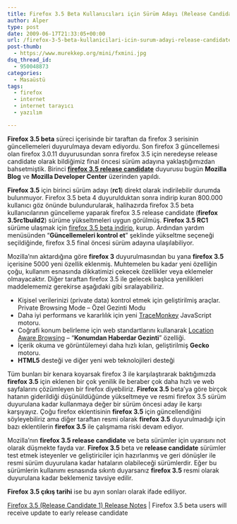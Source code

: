 ```yaml
---
title: Firefox 3.5 Beta Kullanıcıları için Sürüm Adayı (Release Candidate)
author: Alper
type: post
date: 2009-06-17T21:33:05+00:00
url: /firefox-3-5-beta-kullanicilari-icin-surum-adayi-release-candidate/
post-thumb:
  - https://www.murekkep.org/mini/fxmini.jpg
dsq_thread_id:
  - 950048873
categories:
  - Masaüstü
tags:
  - firefox
  - internet
  - internet tarayıcı
  - yazılım

---
```

**Firefox 3.5 beta** süreci içerisinde bir taraftan da firefox 3 serisinin güncellemeleri duyurulmaya devam ediyordu. Son firefox 3 güncellemesi olan firefox 3.0.11 duyurusundan sonra firefox 3.5 için neredeyse release candidate olarak bildiğimiz final öncesi sürüm adayına yaklaştığımızdan bahsetmiştik. Birinci **<a href="http://blog.mozilla.com/blog/2009/06/17/firefox-35-beta-users-will-receive-update-to-early-release-candidate/" target="_blank">firefox 3.5 release candidate</a>** duyurusu bugün **Mozilla Blog** ve **Mozilla Developer Center** üzerinden yapıldı. 

**Firefox 3.5** için birinci sürüm adayı (**rc1**) direkt olarak indirilebilir durumda bulunmuyor. Firefox 3.5 beta 4 duyurulduktan sonra indirip kuran 800.000 kullanıcı göz önünde bulundurularak, halihazırda firefox 3.5 beta kullanıcılarının güncelleme yaparak firefox 3.5 release candidate (**firefox 3.5rc1build2**) sürüme yükseltmeleri uygun görülmüş. **Firefox 3.5 RC1** sürüme ulaşmak için [firefox 3.5 beta indirip][1], kurup. Ardından yardım menüsünden &#8220;**Güncellemeleri kontrol et**&#8221; şeklinde yükseltme seçeneği seçildiğinde, firefox 3.5 final öncesi sürüm adayına ulaşılabiliyor. 

Mozilla&#8217;nın aktardığına göre **firefox 3** duyurulmasından bu yana **firefox 3.5** içerisine 5000 yeni özellik eklenmiş. Muhtemelen bu kadar yeni özelliğin çoğu, kullanım esnasında dikkatimizi çekecek özellikler veya eklemeler olmayacaktır. Diğer taraftan firefox 3.5 ile gelecek başlıca yenilikleri maddelememiz gerekirse aşağıdaki gibi sıralayabiliriz. 

  * Kişisel verilerinizi (private data) kontrol etmek için geliştirilmiş araçlar. Private Browsing Mode – Özel Gezinti Modu
  * Daha iyi performans ve kararlılık için yeni <a href="https://wiki.mozilla.org/JavaScript:TraceMonkey" target="_blank">TraceMonkey</a> JavaScript motoru.
  * Coğrafi konum belirleme için web standartlarını kullanarak [Location Aware Browsing][2] – &#8220;**Konumdan Haberdar Gezinti**&#8221; özelliği.
  * İçerik okuma ve görüntülemeyi daha hızlı kılan, geliştirilmiş **Gecko** motoru.
  * **HTML5** desteği ve diğer yeni web teknolojileri desteği

Tüm bunları bir kenara koyarsak firefox 3 ile karşılaştırarak baktığımızda **firefox 3.5** için eklenen bir çok yenilik ile beraber çok daha hızlı ve web sayfalarını çözümleyen bir firefox diyebiliriz. **Firefox 3.5** beta&#8217;ya göre birçok hatanın giderildiği düşünüldüğünde yükseltmeye ve resmi firefox 3.5 sürüm duyurulana kadar kullanmaya değer bir sürüm öncesi aday ile karşı karşıyayız. Çoğu firefox eklentisinin **firefox 3.5** için güncellendiğini söyleyebiliriz ama diğer taraftan resmi olarak **firefox 3.5** duyurulmadığı için bazı eklentilerin **firefox 3.5** ile çalışmama riski devam ediyor. 

Mozilla&#8217;nın **firefox 3.5 release candidate** ve beta sürümler için uyarısını not olarak düşmekte fayda var. **Firefox 3.5** beta ve **release candidate** sürümler test etmek isteyenler ve geliştiriciler için hazırlanmış ve geri dönüşler ile resmi sürüm duyurulana kadar hataların olabileceği sürümlerdir. Eğer bu sürümlerin kullanımı esnasında sıkıntı duyarsanız **firefox 3.5** resmi olarak duyurulana kadar beklemeniz tavsiye edilir. 

**Firefox 3.5 çıkış tarihi** ise bu ayın sonları olarak ifade ediliyor. 

<a href="http://www.mozilla.com/en-US/firefox/3.5/releasenotes/" target="_blank">Firefox 3.5 (Release Candidate 1) Release Notes</a> | Firefox 3.5 beta users will receive update to early release candidate

 [1]: http://www.mozilla.com/en-US/firefox/all-beta.html
 [2]: http://www.mozilla.com/firefox/geolocation